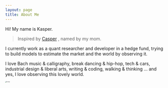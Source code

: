 ```yaml
---
layout: page
title: About Me
---
```


Hi! My name is Kasper. 

> Inspired by [Casper](https://en.wikipedia.org/wiki/Casper_the_Friendly_Ghost) , named by my mom. 

I currently work as a quant researcher and developer in a hedge fund, trying to build models to estimate the market and the world by observing it. 

I love Bach music & calligraphy, break dancing & hip-hop, tech & cars, industrial design & liberal arts, writing & coding, walking & thinking ... and yes, I love observing this lovely world. 

<img src="https://kasper-picbed.oss-cn-shenzhen.aliyuncs.com/Profile.jpg" alt="Profile" style="zoom:25%;" />